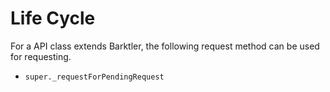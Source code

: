 # Life Cycle

For a API class extends Barktler, the following request method can be used for requesting.

-   `super._requestForPendingRequest`
